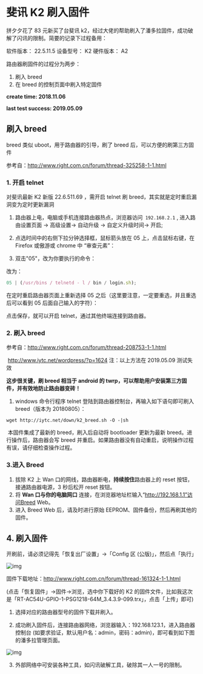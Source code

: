# 斐讯 K2 刷入固件

拼夕夕花了 83 元新买了台斐讯 k2，经过大佬的帮助刷入了潘多拉固件，成功破解了闪讯的限制。简要的记录下过程备用：

软件版本： 22.5.11.5
设备型号： K2
硬件版本： A2

路由器刷固件的过程分为两步：

1. 刷入 breed
2. 在 breed 的控制页面中刷入特定固件

**create time: 2018.11.06**

**last test success: 2019.05.09**

## 刷入 breed

breed 类似 uboot，用于路由器的引导，刷了 breed 后，可以方便的刷第三方固件

参考自：http://www.right.com.cn/forum/thread-325258-1-1.html

### 1. 开启 telnet

对斐讯最新 K2 新版 22.6.511.69 ，需开启 telnet 刷 breed，其实就是定时重启漏洞变为定时更新漏洞

1. 路由器上电，电脑或手机连接路由器热点，浏览器访问` 192.168.2.1` , 进入路由设置页面 -> 高级设置-> 自动升级 -> 自定义升级时间-> 开启;

2. 点选时间中的右侧下拉分钟选择框，鼠标箭头放在 05 上，点击鼠标右键，在 Firefox 或傲游或 chrome 中 “审查元素”：

3. 双击"05"，改为你要执行的命令：

改为：

```js
05 | (/usr/bins / telnetd - l / bin / login.sh);
```

在定时重启路由器页面上重新选择 05 之后（这里要注意，一定要重选，并且重选后可以看到 05 后面自己输入的字符）：

点击保存，就可以开启 telnet，通过其他终端连接到路由器。

### 2. 刷入 breed

参考自：http://www.right.com.cn/forum/thread-208753-1-1.html

​ http://www.iytc.net/wordpress/?p=1624
注：以上方法在 2019.05.09 测试失效

**这步很关键，刷 breed 相当于 android 的 twrp，可以帮助用户安装第三方固件，并有效地防止路由器变砖！**

1. windows 命令行程序 telnet 登陆到路由器控制台，再输入如下语句即可刷入 breed（版本为 20180805）：

```shell
wget http://iytc.net/down/k2_breed.sh -O -|sh
```

​ 本固件集成了最新的 breed，刷入后自动将 bootloader 更新为最新 breed。进行操作后，路由器会写 breed 并重启。如果路由器没有自动重启，说明操作过程有误，请仔细检查操作过程。

### 3.进入 Breed

1. 拔除 K2 上 Wan 口的网线，路由器断电，**持续按住**路由器上的 reset 按钮，接通路由器电源，3 秒后松开 reset 按钮。
2. 将 **Wan 口与你的电脑网口** 连接，在浏览器地址栏输入“http://192.168.1.1”访问Breed Web。
3. 进入 Breed Web 后，请及时进行原始 EEPROM、固件备份，然后再刷其他的固件。

## 4. 刷入固件

开刷前，请必须记得先「恢复出厂设置」->「Config 区 (公版)」，然后点「执行」

![img](https://upload-images.jianshu.io/upload_images/3943248-f9504e433299dc24.png?imageMogr2/auto-orient/strip|imageView2/2/w/650)

固件下载地址：http://www.right.com.cn/forum/thread-161324-1-1.html

(点击「恢复固件」->固件->浏览，选中你下载好的 K2 的固件文件，比如我这次是「RT-AC54U-GPIO-1-PSG1218-64M_3.4.3.9-099.trx」，点击「上传」即可)

1. 选择对应的路由器型号的固件下载并刷入。

2. 成功刷入固件后，连接路由器网络，浏览器输入：192.168.123.1，进入路由器控制台 (如要求验证，默认用户名：admin，密码：admin)，即可看到如下图的潘多拉管理页面。

![img](https://www.right.com.cn/forum/data/attachment/forum/201805/12/091415djuuqyy9n0uzhu8u.png)

3. 外部网络中可安装各种工具，如闪讯破解工具，破除其一人一号的限制。
